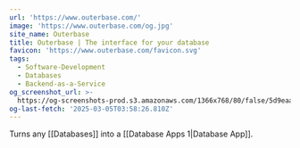 ```yaml
---
url: 'https://www.outerbase.com/'
image: 'https://www.outerbase.com/og.jpg'
site_name: Outerbase
title: Outerbase | The interface for your database
favicon: 'https://www.outerbase.com/favicon.svg'
tags:
  - Software-Development
  - Databases
  - Backend-as-a-Service
og_screenshot_url: >-
  https://og-screenshots-prod.s3.amazonaws.com/1366x768/80/false/5d9eaac8176dba0e74db0cba41455980f16325edfa25d7485ea422b2fa552e2d.jpeg
og-last-fetch: '2025-03-05T03:58:26.810Z'
---
```

Turns any [[Databases]] into a [[Database Apps 1|Database App]].




